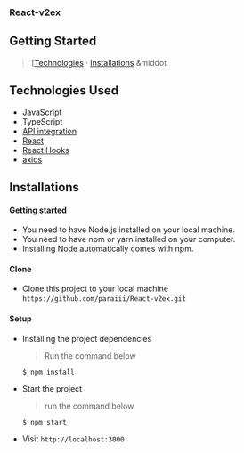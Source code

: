 
### React-v2ex



## Getting Started

> [[Technologies](#technologies-used) &middot; [Installations](#installations)  &middot


## Technologies Used

- JavaScript
- TypeScript
- [API integration](https://v2ex.com/p/7v9TEc53)
- [React](https://reactjs.org)
- [React Hooks](https://reactjs.org/docs/hooks-intro.html)
- [axios](https://github.com/axios/axios)


## Installations

#### Getting started

- You need to have Node.js installed on your local machine.
- You need to have npm or yarn installed on your computer.
- Installing Node automatically comes with npm.

#### Clone

- Clone this project to your local machine `https://github.com/paraiii/React-v2ex.git`

#### Setup

- Installing the project dependencies
  > Run the command below
  ```shell
  $ npm install
  ```
- Start the project
  > run the command below
  ```shell
  $ npm start
  ```
- Visit `http://localhost:3000` 
